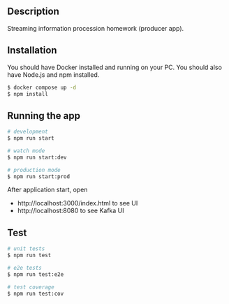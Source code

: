 ## Description

Streaming information procession homework (producer app).

## Installation

You should have Docker installed and running on your PC. You should also have Node.js and npm installed.

```bash
$ docker compose up -d
$ npm install
```

## Running the app

```bash
# development
$ npm run start

# watch mode
$ npm run start:dev

# production mode
$ npm run start:prod
```

After application start, open
* http://localhost:3000/index.html to see UI
* http://localhost:8080 to see Kafka UI

## Test

```bash
# unit tests
$ npm run test

# e2e tests
$ npm run test:e2e

# test coverage
$ npm run test:cov
```
